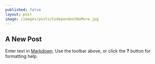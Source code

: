 ```yaml
---
published: false
layout: post
image: /images/posts/CodependentNoMore.jpg
---
```

## A New Post

Enter text in [Markdown](http://daringfireball.net/projects/markdown/). Use the toolbar above, or click the **?** button for formatting help.
